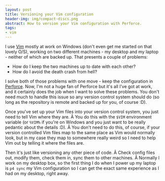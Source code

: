 ```yaml
---
layout: post
title: Versioning your Vim configuration
header-img: img/compact-discs.png
abstract: How to version your Vim configuration with Perforce.
tags:
- vim
---
```

I use [Vim](http://www.vim.org) mostly at work on Windows (don't even get me started on that lovely O/S), working on two different machines - my desktop and my laptop - neither of which are backed up. That presents a couple of problems:

- How do I keep the two machines up to date with each other?
- How do I avoid the death crash from hell?

I solve both of those problems with one move - keep the configuration in [Perforce](http://www.perforce.com). Now, I'm not a huge fan of Perforce but it's all I've got at work, and it certainly does the job when I want to solve these problems. You don't need much to handle this issue so any version control system should do (so long as the repository is remote and backed up for you, of course :D).

Once you've set up your Vim files into your version control system, you just need to tell Vim where they are. Â You do this with the `$VIM` environment variable (or `%VIM%` if you're on Windows and you just want to be really pedantic about the details :D). Â You don't need to do this, of course, if your version controlled Vim files map to the same place as Vim would normally look, but in my case they map to somewhere really weird so I need to help Vim out by telling it where the files are.

Then it's just like versioning any other piece of code. Â Check config files out, modify them, check them in, sync them to other machines. Â Normally I work on my desktop box, so the first thing I do when I power up my laptop is `p4 sync` my Vim configuration so I can get the exact same experience as I had on my desktop, right away.
